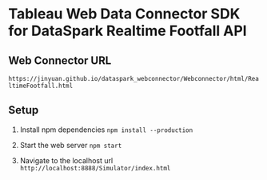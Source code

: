 # Tableau Web Data Connector SDK for DataSpark Realtime Footfall API


## Web Connector URL
`https://jinyuan.github.io/dataspark_webconnector/Webconnector/html/RealtimeFootfall.html`

## Setup
1. Install npm dependencies
 `npm install --production`

2.  Start the web  server
  `npm start`

3. Navigate to the localhost url
  `http://localhost:8888/Simulator/index.html`

 
